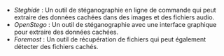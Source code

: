 - *Steghide* : Un outil de stéganographie en ligne de commande qui peut extraire des données cachées dans des images et des fichiers audio.
- *OpenStego* : Un outil de stéganographie avec une interface graphique pour extraire des données cachées.
- *Foremost* : Un outil de récupération de fichiers qui peut également détecter des fichiers cachés.